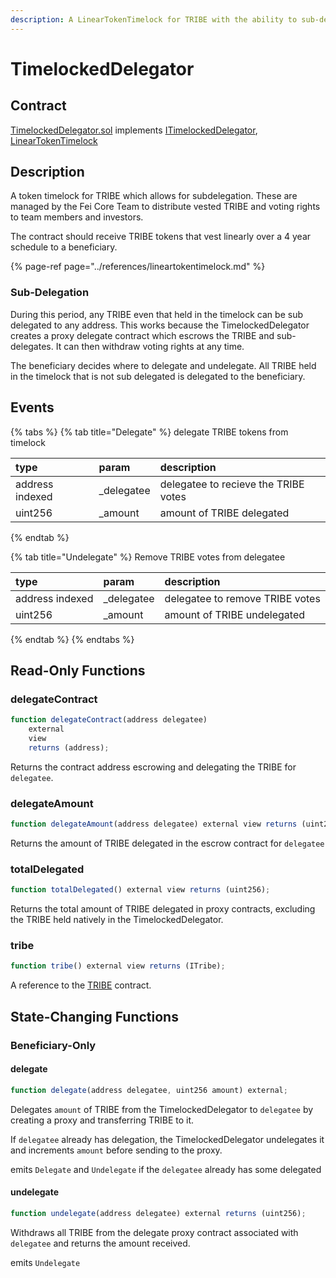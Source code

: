 ```yaml
---
description: A LinearTokenTimelock for TRIBE with the ability to sub-delegate locked tokens
---
```


# TimelockedDelegator

## Contract

[TimelockedDelegator.sol](https://github.com/fei-protocol/fei-protocol-core/blob/master/contracts/dao/TimelockedDelegator.sol) implements [ITimelockedDelegator](https://github.com/fei-protocol/fei-protocol-core/blob/master/contracts/dao/ITimelockedDelegator.sol), [LinearTokenTimelock](https://github.com/fei-protocol/fei-protocol-core/blob/master/contracts/utils/LinearTokenTimelock.sol)

## Description

A token timelock for TRIBE which allows for subdelegation. These are managed by the Fei Core Team to distribute vested TRIBE and voting rights to team members and investors.

The contract should receive TRIBE tokens that vest linearly over a 4 year schedule to a beneficiary. 

{% page-ref page="../references/lineartokentimelock.md" %}

### Sub-Delegation

During this period, any TRIBE even that held in the timelock can be sub delegated to any address. This works because the TimelockedDelegator creates a proxy delegate contract which escrows the TRIBE and sub-delegates. It can then withdraw voting rights at any time. 

The beneficiary decides where to delegate and undelegate. All TRIBE held in the timelock that is not sub delegated is delegated to the beneficiary.

## Events

{% tabs %}
{% tab title="Delegate" %}
delegate TRIBE tokens from timelock

| type | param | description |
| :--- | :--- | :--- |
| address indexed | \_delegatee | delegatee to recieve the TRIBE votes |
| uint256 | \_amount | amount of TRIBE delegated |
{% endtab %}

{% tab title="Undelegate" %}
Remove TRIBE votes from delegatee

| type | param | description |
| :--- | :--- | :--- |
| address indexed | \_delegatee | delegatee to remove TRIBE votes |
| uint256 | \_amount | amount of TRIBE undelegated |
{% endtab %}
{% endtabs %}

## Read-Only Functions

### delegateContract

```javascript
function delegateContract(address delegatee)
    external
    view
    returns (address);
```

Returns the contract address escrowing and delegating the TRIBE for `delegatee`.

### delegateAmount

```javascript
function delegateAmount(address delegatee) external view returns (uint256);
```

Returns the amount of TRIBE delegated in the escrow contract for `delegatee`

### totalDelegated

```javascript
function totalDelegated() external view returns (uint256);
```

Returns the total amount of TRIBE delegated in proxy contracts, excluding the TRIBE held natively in the TimelockedDelegator.

### tribe

```javascript
function tribe() external view returns (ITribe);
```

A reference to the [TRIBE](../../governance/tribe.md) contract.

## State-Changing Functions <a id="state-changing-functions"></a>

### Beneficiary-Only 

#### delegate

```javascript
function delegate(address delegatee, uint256 amount) external;
```

Delegates `amount` of TRIBE from the TimelockedDelegator to `delegatee` by creating a proxy and transferring TRIBE to it.

If `delegatee` already has delegation, the TimelockedDelegator undelegates it and increments `amount` before sending to the proxy.

emits `Delegate` and `Undelegate` if the `delegatee` already has some delegated

#### undelegate

```javascript
function undelegate(address delegatee) external returns (uint256);
```

Withdraws all TRIBE from the delegate proxy contract associated with `delegatee` and returns the amount received.

emits `Undelegate`

